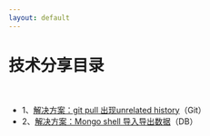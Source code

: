 ```yaml
---
layout: default
---
```


# [](#TOC)技术分享目录

&nbsp;&nbsp; 

* 1、[解决方案：git pull 出现unrelated history](01-git-pull-unrelated)（Git）
* 2、[解决方案：Mongo shell 导入导出数据](02-mongo-import-outport)（DB）